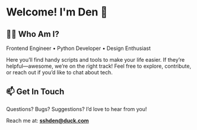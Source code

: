 # Welcome! I'm Den 👋

## 🧙‍♂️ Who Am I?

Frontend Engineer • Python Developer • Design Enthusiast

Here you’ll find handy scripts and tools to make your life easier. If they’re helpful—awesome, we’re on the right track! Feel free to explore, contribute, or reach out if you’d like to chat about tech.

## 📫 Get In Touch

Questions? Bugs? Suggestions? I’d love to hear from you!

Reach me at: [**sshden@duck.com**](mailto:sshden@duck.com)
